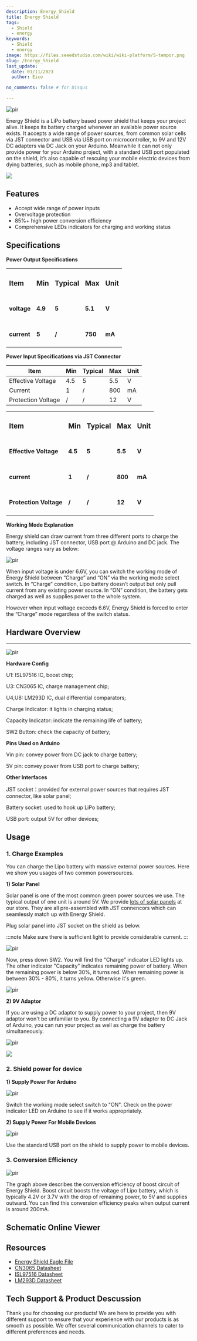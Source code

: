 ```yaml
---
description: Energy_Shield
title: Energy Shield
tags:
  - Shield
  - energy
keywords:
  - Shield
  - energy
image: https://files.seeedstudio.com/wiki/wiki-platform/S-tempor.png
slug: /Energy_Shield
last_update:
  date: 01/11/2023  
  author: Eico 

no_comments: false # for Disqus

---
```

<p style={{textAlign: 'center'}}><img src="https://files.seeedstudio.com/wiki/Energy_Shield/img/Energy_Shield.jpg" alt="pir" width={600} height="auto" /></p>

Energy Shield is a LiPo battery based power shield that keeps your project alive. It keeps its battery charged whenever an available power source exists. It accepts a wide range of power sources, from common solar cells via JST connector and USB via USB port on microcontroller, to 9V and 12V DC adapters via DC Jack on your Arduino. Meanwhile it can not only provide power for your Arduino project, with a standard USB port populated on the shield, it’s also capable of rescuing your mobile electric devices from dying batteries, such as mobile phone, mp3 and tablet.

<p style={{textAlign: 'center'}}><a href="https://www.seeedstudio.com/energy-shield-p-1373.html" target="_blank"><img src="https://files.seeedstudio.com/wiki/Seeed-WiKi/docs/images/300px-Get_One_Now_Banner-ragular.png" /></a></p>

## Features

- Accept wide range of power inputs
- Overvoltage protection
- 85%+ high power conversion efficiency
- Comprehensive LEDs indicators for charging and working status

## Specifications

**Power Output Specifications**

<table align="center">
  <tbody>
  <tr>
    <td><h3>Item</h3></td>
    <td><h3>Min</h3></td>
    <td><h3>Typical</h3></td>
    <td><h3>Max</h3></td>
    <td><h3>Unit</h3></td>
  </tr>
  <tr>
    <td><h4>voltage</h4></td>
    <td><h4>4.9</h4></td>
    <td><h4>5</h4></td>
    <td><h4>5.1</h4></td>
    <td><h4>V</h4></td>
  </tr>
  <tr>
    <td><h4>current</h4></td>
    <td><h4>5</h4></td>
    <td><h4>/</h4></td>
    <td><h4>750</h4></td>
    <td><h4>mA</h4></td>
  </tr>
  </tbody></table>

**Power Input Specifications via JST Connector**

| Item               | Min | Typical | Max | Unit |
|--------------------|-----|---------|-----|------|
| Effective Voltage  | 4.5 | 5       | 5.5 | V    |
| Current            | 1   | /       | 800 | mA   |
| Protection Voltage | /   | /       | 12  | V    |

<table align="center">
  <tbody>
  <tr>
    <td><h3>Item</h3></td>
    <td><h3>Min</h3></td>
    <td><h3>Typical</h3></td>
    <td><h3>Max</h3></td>
    <td><h3>Unit</h3></td>
  </tr>
  <tr>
    <td><h4>Effective Voltage</h4></td>
    <td><h4>4.5</h4></td>
    <td><h4>5</h4></td>
    <td><h4>5.5</h4></td>
    <td><h4>V</h4></td>
  </tr>
  <tr>
    <td><h4>current</h4></td>
    <td><h4>1</h4></td>
    <td><h4>/</h4></td>
    <td><h4>800</h4></td>
    <td><h4>mA</h4></td>
  </tr>
  <tr>
    <td><h4>Protection Voltage</h4></td>
    <td><h4>/</h4></td>
    <td><h4>/</h4></td>
    <td><h4>12</h4></td>
    <td><h4>V</h4></td>
  </tr>
  </tbody></table>

**Working Mode Explanation**

Energy shield can draw current from three different ports to charge the battery, including JST connector, USB port @ Arduino and DC jack. The voltage ranges vary as below:
<p style={{textAlign: 'center'}}><img src="https://files.seeedstudio.com/wiki/Energy_Shield/img/Working_Mode_Explanation.jpg" alt="pir" width={600} height="auto" /></p>

When input voltage is under 6.6V, you can switch the working mode of Energy Shield between “Charge” and “ON” via the working mode select switch. In “Charge” condition, Lipo battery doesn’t output but only pull current from any existing power source. In “ON” condition, the battery gets charged as well as supplies power to the whole system.

However when input voltage exceeds 6.6V, Energy Shield is forced to enter the “Charge” mode regardless of the switch status.

## Hardware Overview

---------
<p style={{textAlign: 'center'}}><img src="https://files.seeedstudio.com/wiki/Energy_Shield/img/Energy_Shield_Interface_V2.0.jpg" alt="pir" width={600} height="auto" /></p>

**Hardware Config**

U1: ISL97516 IC, boost chip;

U3: CN3065 IC, charge management chip;

U4,U8: LM293D IC, dual differential comparators;

Charge Indicator: it lights in charging status;

Capacity Indicator: indicate the remaining life of battery;

SW2 Button: check the capacity of battery;

**Pins Used on Arduino**

Vin pin: convey power from DC jack to charge battery;

5V pin: convey power from USB port to charge battery;

**Other Interfaces**

JST socket：provided for external power sources that requires JST connector, like solar panel;

Battery socket: used to hook up LiPo battery;

USB port: output 5V for other devices;

Usage
-----

### 1. Charge Examples

You can charge the Lipo battery with massive external power sources. Here we show you usages of two common powersources.

**1) Solar Panel**

Solar panel is one of the most common green power sources we use. The typical output of one unit is around 5V. We provide [lots of solar panels](https://www.seeedstudio.com/s/solar%20panel.html) at our store. They are all pre-assembled with JST connencors which can seamlessly match up with Energy Shield.

Plug solar panel into JST socket on the shield as below.

:::note
Make sure there is sufficient light to provide considerable current.
:::

<p style={{textAlign: 'center'}}><img src="https://files.seeedstudio.com/wiki/Energy_Shield/img/Charge_using_Solar_Panel_.jpg" alt="pir" width={600} height="auto" /></p>

Now, press down SW2. You will find the "Charge" indicator LED lights up. The other indicator "Capacity" indicates remaining power of battery. When the remaining power is below 30%, it turns red. When remaining power is between 30% - 80%, it turns yellow. Otherwise it's green.
<p style={{textAlign: 'center'}}><img src="https://files.seeedstudio.com/wiki/Energy_Shield/img/Remaining_power_indicator.jpg" alt="pir" width={600} height="auto" /></p>

**2) 9V Adaptor**

If you are using a DC adaptor to supply power to your project, then 9V adaptor won't be unfamiliar to you. By connecting a 9V adapter to DC Jack of Arduino, you can run your project as well as charge the battery simultaneously.

<p style={{textAlign: 'center'}}><img src="https://files.seeedstudio.com/wiki/Energy_Shield/img/Remaining_power_indicator.jpg" alt="pir" width={600} height="auto" /></p>

![](https://files.seeedstudio.com/wiki/Energy_Shield/img/Charge_using_9V_Jack.jpg)

### 2. Shield power for device

**1) Supply Power For Arduino**

<p style={{textAlign: 'center'}}><img src="https://files.seeedstudio.com/wiki/Energy_Shield/img/Charge_for_Arduino.jpg" alt="pir" width={600} height="auto" /></p>

Switch the working mode select switch to "ON". Check on the power indicator LED on Arduino to see if it works appropriately.

**2) Supply Power For Mobile Devices**

<p style={{textAlign: 'center'}}><img src="https://files.seeedstudio.com/wiki/Energy_Shield/img/Charge_for_Phone.jpg" alt="pir" width={600} height="auto" /></p>

Use the standard USB port on the shield to supply power to mobile devices.

### 3. Conversion Efficiency

<p style={{textAlign: 'center'}}><img src="https://files.seeedstudio.com/wiki/Energy_Shield/img/Convert_effect.jpg" alt="pir" width={600} height="auto" /></p>

The graph above describes the conversion efficiency of boost circuit of Energy Shield. Boost circuit boosts the voltage of Lipo battery, which is typically 4.2V or 3.7V with the drop of remaining power, to 5V and supplies outward. You can find this conversion efficiency peaks when output current is around 200mA.

## Schematic Online Viewer

<div className="altium-ecad-viewer" data-project-src="https://files.seeedstudio.com/wiki/Energy_Shield/res/Energy_Shield_Eagel_File.zip" style={{borderRadius: '0px 0px 4px 4px', height: 500, borderStyle: 'solid', borderWidth: 1, borderColor: 'rgb(241, 241, 241)', overflow: 'hidden', maxWidth: 1280, maxHeight: 700, boxSizing: 'border-box'}}>
</div>

## Resources

- [Energy Shield Eagle File](https://files.seeedstudio.com/wiki/Energy_Shield/res/Energy_Shield_Eagel_File.zip)
- [CN3065 Datasheet](http://www.consonance-elec.com/pdf/datasheet/DSE-CN3065.pdf)
- [ISL97516 Datasheet](https://files.seeedstudio.com/wiki/Energy_Shield/res/ISL97516.pdf)
- [LM293D Datasheet](https://files.seeedstudio.com/wiki/Energy_Shield/res/LM293D.pdf)

<!-- This Markdown file was created from https://www.seeedstudio.com/wiki/Energy_Shield -->

## Tech Support & Product Descussion

Thank you for choosing our products! We are here to provide you with different support to ensure that your experience with our products is as smooth as possible. We offer several communication channels to cater to different preferences and needs.

<div class="button_tech_support_container">
<a href="https://forum.seeedstudio.com/" class="button_forum"></a> 
<a href="https://www.seeedstudio.com/contacts" class="button_email"></a>
</div>

<div class="button_tech_support_container">
<a href="https://discord.gg/eWkprNDMU7" class="button_discord"></a> 
<a href="https://github.com/Seeed-Studio/wiki-documents/discussions/69" class="button_discussion"></a>
</div>

